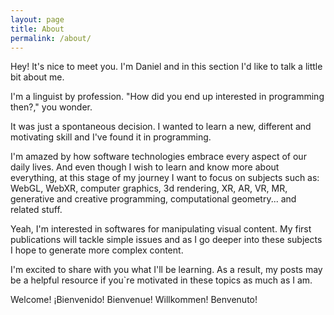 ```yaml
---
layout: page
title: About
permalink: /about/
---
```


Hey! It's nice to meet you. I'm Daniel and in this section I'd like to talk a little bit
about me.

I'm a linguist by profession. "How did you end up interested in programming then?," you wonder.

It was just a spontaneous decision. I wanted to learn a new, different and motivating skill and I've found it in programming.

I'm amazed by how software technologies embrace every aspect of our daily lives.
And even though I wish to learn and know more about everything, at this stage of my journey
I want to focus on subjects such as: WebGL, WebXR, computer graphics, 3d rendering, XR, AR, VR, MR, generative and creative programming, computational geometry... and related stuff.

Yeah, I'm interested in softwares for manipulating visual content. My first publications will tackle simple issues and as I go deeper into these subjects I hope to generate more complex content.

I'm excited to share with you what I'll be learning. As a result, my posts may be a helpful resource if you`re motivated in these topics as much as I am.

Welcome! ¡Bienvenido! Bienvenue! Willkommen! Benvenuto!
